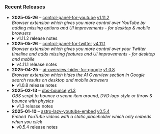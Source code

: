 ### Recent Releases

<!-- RECENT_RELEASES -->
<ul>
<li>
  <strong>2025-05-26</strong> – <a href="https://github.com/insin/control-panel-for-youtube">control-panel-for-youtube</a> <a href="https://github.com/insin/control-panel-for-youtube/releases/tag/v1.11.2">v1.11.2</a>
  <div><em>Browser extension which gives you more control over YouTube by adding missing options and UI improvements - for desktop &amp; mobile browsers</em></div>
  <details><summary>v1.11.2 release notes</summary><p>Visit the <a href="https://soitis.dev/control-panel-for-youtube" rel="nofollow">Control Panel for YouTube website</a> for installation links, more information about the extension, and FAQs. Follow <a href="https://bsky.app/profile/soitis.dev" rel="nofollow">@soitis.dev</a> on Bluesky for updates.</p>
<h2>Changes</h2>
<ul>
<li>Added an option to hide Premium upsells, e.g. Download menu item, enhanced bitrate quality item - only enable this if you don't have Premium!</li>
<li>Added an option to hide the suggested actions overlay on Shorts (e.g. searches &amp; comments)</li>
<li>Added an option to stop Shorts looping</li>
<li>Added an option to always display the progress bar in Shorts</li>
<li>Changed the hidden full size theater mode header to display instantly if it gets focused (e.g. press / to search)</li>
<li>Changed the Hide Share/Thanks/Clip option to hide Share buttons and menu items everywhere
<ul>
<li>Hides the Share button on Shorts</li>
<li>When hiding Share menu items, if they had a separator it now gets up to the first visible menu item instead</li>
</ul>
</li>
<li>Changed the position of the desktop "Hide channel" menu item to below the native Hide/Not interested menu items, above Report</li>
<li>Fixed the desktop Take snapshot video context menu not working in Shorts</li>
<li>Fixed hiding more "Open App" menu items on mobile</li>
<li>Fixed the following features not working in all YouTube display languages:
<ul>
<li>Hiding Members only playlists in a channel's Home tab on mobile</li>
<li>Hiding the Next button in the video player on mobile</li>
<li>Hiding Shorts navigation items</li>
<li>Hiding Open App menu items on mobile</li>
</ul>
</li>
</ul>
<h2>Availability</h2>
<p>New versions have to be reviewed and approved for each browser before they're available to install or upgrade to.</p>
<p>This version is available for the following browsers:</p>
<p><a href="https://apps.apple.com/app/id6478456678?platform=mac" title="Safari on macOS" rel="nofollow"><img src="https://private-user-images.githubusercontent.com/226692/407980194-5521baec-f246-4a91-9615-ef602e3743b5.png?jwt=eyJhbGciOiJIUzI1NiIsInR5cCI6IkpXVCJ9.eyJpc3MiOiJnaXRodWIuY29tIiwiYXVkIjoicmF3LmdpdGh1YnVzZXJjb250ZW50LmNvbSIsImtleSI6ImtleTUiLCJleHAiOjE3NDg2MjUwNjIsIm5iZiI6MTc0ODYyNDc2MiwicGF0aCI6Ii8yMjY2OTIvNDA3OTgwMTk0LTU1MjFiYWVjLWYyNDYtNGE5MS05NjE1LWVmNjAyZTM3NDNiNS5wbmc_WC1BbXotQWxnb3JpdGhtPUFXUzQtSE1BQy1TSEEyNTYmWC1BbXotQ3JlZGVudGlhbD1BS0lBVkNPRFlMU0E1M1BRSzRaQSUyRjIwMjUwNTMwJTJGdXMtZWFzdC0xJTJGczMlMkZhd3M0X3JlcXVlc3QmWC1BbXotRGF0ZT0yMDI1MDUzMFQxNzA2MDJaJlgtQW16LUV4cGlyZXM9MzAwJlgtQW16LVNpZ25hdHVyZT01Yzk3MTkwMzQ3MDZlNzBmNmRlMjZjNGIzZDc3ZTBjNWQ3OWZlMTcxNzg1Mzc2ODFjZTVmOWRhZDE0OGFkYTdhJlgtQW16LVNpZ25lZEhlYWRlcnM9aG9zdCJ9.0TCUPZyCnWDx5K_xGBO8apmBiZNQsVkqr-Td5rzERUA" alt="Safari on macOS)" content-type-secured-asset="image/png" secured-asset-link="" style="max-width: 100%;"></a> <a href="https://apps.apple.com/app/id6478456678?platform=iphone" title="Safari on iOS" rel="nofollow"><img src="https://private-user-images.githubusercontent.com/226692/407979936-2370f4ea-3362-4b75-b52d-0e99dcae13f6.png?jwt=eyJhbGciOiJIUzI1NiIsInR5cCI6IkpXVCJ9.eyJpc3MiOiJnaXRodWIuY29tIiwiYXVkIjoicmF3LmdpdGh1YnVzZXJjb250ZW50LmNvbSIsImtleSI6ImtleTUiLCJleHAiOjE3NDg2MjUwNjIsIm5iZiI6MTc0ODYyNDc2MiwicGF0aCI6Ii8yMjY2OTIvNDA3OTc5OTM2LTIzNzBmNGVhLTMzNjItNGI3NS1iNTJkLTBlOTlkY2FlMTNmNi5wbmc_WC1BbXotQWxnb3JpdGhtPUFXUzQtSE1BQy1TSEEyNTYmWC1BbXotQ3JlZGVudGlhbD1BS0lBVkNPRFlMU0E1M1BRSzRaQSUyRjIwMjUwNTMwJTJGdXMtZWFzdC0xJTJGczMlMkZhd3M0X3JlcXVlc3QmWC1BbXotRGF0ZT0yMDI1MDUzMFQxNzA2MDJaJlgtQW16LUV4cGlyZXM9MzAwJlgtQW16LVNpZ25hdHVyZT0wNmNlZmFjNjM0NzkyZmU0NzNhZGUxN2VlNDA5NWUyM2VhMzc3MDFkZWZmNzgwYTE5NGQ2MmE2NDEwZWRhNTIzJlgtQW16LVNpZ25lZEhlYWRlcnM9aG9zdCJ9.h82kk0hS94NuodSLP5r-i_o7Pqd4LchdoEGYgbTVyTA" alt="Safari on iOS" content-type-secured-asset="image/png" secured-asset-link="" style="max-width: 100%;"></a> <a href="https://addons.mozilla.org/firefox/addon/control-panel-for-youtube/" title="Firefox and Firefox for Android" rel="nofollow"><img src="https://private-user-images.githubusercontent.com/226692/307636781-566d72e8-bd40-43a4-9118-1768946f5b20.png?jwt=eyJhbGciOiJIUzI1NiIsInR5cCI6IkpXVCJ9.eyJpc3MiOiJnaXRodWIuY29tIiwiYXVkIjoicmF3LmdpdGh1YnVzZXJjb250ZW50LmNvbSIsImtleSI6ImtleTUiLCJleHAiOjE3NDg2MjUwNjIsIm5iZiI6MTc0ODYyNDc2MiwicGF0aCI6Ii8yMjY2OTIvMzA3NjM2NzgxLTU2NmQ3MmU4LWJkNDAtNDNhNC05MTE4LTE3Njg5NDZmNWIyMC5wbmc_WC1BbXotQWxnb3JpdGhtPUFXUzQtSE1BQy1TSEEyNTYmWC1BbXotQ3JlZGVudGlhbD1BS0lBVkNPRFlMU0E1M1BRSzRaQSUyRjIwMjUwNTMwJTJGdXMtZWFzdC0xJTJGczMlMkZhd3M0X3JlcXVlc3QmWC1BbXotRGF0ZT0yMDI1MDUzMFQxNzA2MDJaJlgtQW16LUV4cGlyZXM9MzAwJlgtQW16LVNpZ25hdHVyZT01YjdkNjZhNGZkODg0ODBlMjkwNWRiZWMyOWUzOGM1NjFhY2E2NjQ0ODdiMzIyMjlkMDVjYjEzN2EzMGYxMjQwJlgtQW16LVNpZ25lZEhlYWRlcnM9aG9zdCJ9.eNeWW0DN7p_cSUQ0Laki_w8uP1VcwsLxzhQOgJEl-Cw" alt="Firefox and Firefox for Android" content-type-secured-asset="image/png" secured-asset-link="" style="max-width: 100%;"></a> <a href="https://chromewebstore.google.com/detail/control-panel-for-youtube/lodcanccmfbpjjpnngindkkmiehimile" title="Chrome and Chromium-based browsers" rel="nofollow"><img src="https://private-user-images.githubusercontent.com/226692/307584913-08b44d7b-61d5-49f2-9a76-607eb36fe407.png?jwt=eyJhbGciOiJIUzI1NiIsInR5cCI6IkpXVCJ9.eyJpc3MiOiJnaXRodWIuY29tIiwiYXVkIjoicmF3LmdpdGh1YnVzZXJjb250ZW50LmNvbSIsImtleSI6ImtleTUiLCJleHAiOjE3NDg2MjUwNjIsIm5iZiI6MTc0ODYyNDc2MiwicGF0aCI6Ii8yMjY2OTIvMzA3NTg0OTEzLTA4YjQ0ZDdiLTYxZDUtNDlmMi05YTc2LTYwN2ViMzZmZTQwNy5wbmc_WC1BbXotQWxnb3JpdGhtPUFXUzQtSE1BQy1TSEEyNTYmWC1BbXotQ3JlZGVudGlhbD1BS0lBVkNPRFlMU0E1M1BRSzRaQSUyRjIwMjUwNTMwJTJGdXMtZWFzdC0xJTJGczMlMkZhd3M0X3JlcXVlc3QmWC1BbXotRGF0ZT0yMDI1MDUzMFQxNzA2MDJaJlgtQW16LUV4cGlyZXM9MzAwJlgtQW16LVNpZ25hdHVyZT0yNjg5MGY5NDA3MTRjOTdjZTM5YTRhZmMxMDczZWU5MTZjNDMzOTBiNmFjZDk4YTdhZGNjNTc2ZDlmM2JmZjk4JlgtQW16LVNpZ25lZEhlYWRlcnM9aG9zdCJ9.t0CYhIH8ppGBFTpef2vJt1mTDM4VwQJkT3TD7WWcA8E" alt="Chrome and Chromium-based browsers" content-type-secured-asset="image/png" secured-asset-link="" style="max-width: 100%;"></a></p>

<h2>Screenshots</h2>
<h3>Shorts options</h3>
<a target="_blank" rel="noopener noreferrer" href="https://private-user-images.githubusercontent.com/226692/447746674-56769ac3-e539-4ae8-9532-bf829ad366f4.png?jwt=eyJhbGciOiJIUzI1NiIsInR5cCI6IkpXVCJ9.eyJpc3MiOiJnaXRodWIuY29tIiwiYXVkIjoicmF3LmdpdGh1YnVzZXJjb250ZW50LmNvbSIsImtleSI6ImtleTUiLCJleHAiOjE3NDg2MjUwNjIsIm5iZiI6MTc0ODYyNDc2MiwicGF0aCI6Ii8yMjY2OTIvNDQ3NzQ2Njc0LTU2NzY5YWMzLWU1MzktNGFlOC05NTMyLWJmODI5YWQzNjZmNC5wbmc_WC1BbXotQWxnb3JpdGhtPUFXUzQtSE1BQy1TSEEyNTYmWC1BbXotQ3JlZGVudGlhbD1BS0lBVkNPRFlMU0E1M1BRSzRaQSUyRjIwMjUwNTMwJTJGdXMtZWFzdC0xJTJGczMlMkZhd3M0X3JlcXVlc3QmWC1BbXotRGF0ZT0yMDI1MDUzMFQxNzA2MDJaJlgtQW16LUV4cGlyZXM9MzAwJlgtQW16LVNpZ25hdHVyZT0wZjAxMjg5MzM4OWE5OTdmM2FhOGQ5YmIxOGQ1NGNhNmE5M2Y5MzA0ZmE0NGE1N2FiZDJkMTc4MmY1MjFhOThkJlgtQW16LVNpZ25lZEhlYWRlcnM9aG9zdCJ9.snjgrBXjtO4Bah6UOl5FbddHwVk69fyinCpJHTfXeYk"><img src="https://private-user-images.githubusercontent.com/226692/447746674-56769ac3-e539-4ae8-9532-bf829ad366f4.png?jwt=eyJhbGciOiJIUzI1NiIsInR5cCI6IkpXVCJ9.eyJpc3MiOiJnaXRodWIuY29tIiwiYXVkIjoicmF3LmdpdGh1YnVzZXJjb250ZW50LmNvbSIsImtleSI6ImtleTUiLCJleHAiOjE3NDg2MjUwNjIsIm5iZiI6MTc0ODYyNDc2MiwicGF0aCI6Ii8yMjY2OTIvNDQ3NzQ2Njc0LTU2NzY5YWMzLWU1MzktNGFlOC05NTMyLWJmODI5YWQzNjZmNC5wbmc_WC1BbXotQWxnb3JpdGhtPUFXUzQtSE1BQy1TSEEyNTYmWC1BbXotQ3JlZGVudGlhbD1BS0lBVkNPRFlMU0E1M1BRSzRaQSUyRjIwMjUwNTMwJTJGdXMtZWFzdC0xJTJGczMlMkZhd3M0X3JlcXVlc3QmWC1BbXotRGF0ZT0yMDI1MDUzMFQxNzA2MDJaJlgtQW16LUV4cGlyZXM9MzAwJlgtQW16LVNpZ25hdHVyZT0wZjAxMjg5MzM4OWE5OTdmM2FhOGQ5YmIxOGQ1NGNhNmE5M2Y5MzA0ZmE0NGE1N2FiZDJkMTc4MmY1MjFhOThkJlgtQW16LVNpZ25lZEhlYWRlcnM9aG9zdCJ9.snjgrBXjtO4Bah6UOl5FbddHwVk69fyinCpJHTfXeYk" width="500" content-type-secured-asset="image/png" style="max-width: 100%;"></a>
<h2>Donate</h2>
<p>Support Control Panel for YouTube development with a tip:</p>
<p><a href="https://ko-fi.com/jbscript" rel="nofollow"><img src="https://private-user-images.githubusercontent.com/226692/330361609-c318a7d3-695e-448d-af15-ef0b934ae168.png?jwt=eyJhbGciOiJIUzI1NiIsInR5cCI6IkpXVCJ9.eyJpc3MiOiJnaXRodWIuY29tIiwiYXVkIjoicmF3LmdpdGh1YnVzZXJjb250ZW50LmNvbSIsImtleSI6ImtleTUiLCJleHAiOjE3NDg2MjUwNjIsIm5iZiI6MTc0ODYyNDc2MiwicGF0aCI6Ii8yMjY2OTIvMzMwMzYxNjA5LWMzMThhN2QzLTY5NWUtNDQ4ZC1hZjE1LWVmMGI5MzRhZTE2OC5wbmc_WC1BbXotQWxnb3JpdGhtPUFXUzQtSE1BQy1TSEEyNTYmWC1BbXotQ3JlZGVudGlhbD1BS0lBVkNPRFlMU0E1M1BRSzRaQSUyRjIwMjUwNTMwJTJGdXMtZWFzdC0xJTJGczMlMkZhd3M0X3JlcXVlc3QmWC1BbXotRGF0ZT0yMDI1MDUzMFQxNzA2MDJaJlgtQW16LUV4cGlyZXM9MzAwJlgtQW16LVNpZ25hdHVyZT1kNjJiY2NhZTJkMzM2Y2IzOGUzMmU3Y2FlNDAyZTg0ODI3ODg0NzljNDIwOGY0N2EyZTcwMzlkMGFjMDNhY2JhJlgtQW16LVNpZ25lZEhlYWRlcnM9aG9zdCJ9.aV2F1uHJQAmRpoQbrUgtb3L8pYH0nXkOnOIInk7oZUI" alt="Support me on Ko-fi" content-type-secured-asset="image/png" secured-asset-link="" style="max-width: 100%;"></a></p></details>
</li>
<li>
  <strong>2025-05-26</strong> – <a href="https://github.com/insin/control-panel-for-twitter">control-panel-for-twitter</a> <a href="https://github.com/insin/control-panel-for-twitter/releases/tag/v4.11.1">v4.11.1</a>
  <div><em>Browser extension which gives you more control over your Twitter timeline and adds missing features and UI improvements - for desktop and mobile</em></div>
  <details><summary>v4.11.1 release notes</summary><p>Visit the <a href="https://soitis.dev/control-panel-for-twitter" rel="nofollow">Control Panel for Twitter website</a> for installation links, more information about the extension, and FAQs. Follow <a href="https://twitter.com/ControlPanelFT" rel="nofollow">@ControlPanelFT</a> on Twitter or <a href="https://bsky.app/profile/soitis.dev" rel="nofollow">@soitis.dev</a> on Bluesky for updates.</p>
<h2>Changes</h2>
<ul>
<li>Hid another new Premium upsell in Premium user profiles</li>
</ul>
<h2>Availability</h2>

<p>This version is available for the following browsers:</p>
<p><a href="https://apps.apple.com/app/id1668516167?platform=iphone" title="Safari on iOS" rel="nofollow"><img src="https://private-user-images.githubusercontent.com/226692/407979936-2370f4ea-3362-4b75-b52d-0e99dcae13f6.png?jwt=eyJhbGciOiJIUzI1NiIsInR5cCI6IkpXVCJ9.eyJpc3MiOiJnaXRodWIuY29tIiwiYXVkIjoicmF3LmdpdGh1YnVzZXJjb250ZW50LmNvbSIsImtleSI6ImtleTUiLCJleHAiOjE3NDg2MjUwNjIsIm5iZiI6MTc0ODYyNDc2MiwicGF0aCI6Ii8yMjY2OTIvNDA3OTc5OTM2LTIzNzBmNGVhLTMzNjItNGI3NS1iNTJkLTBlOTlkY2FlMTNmNi5wbmc_WC1BbXotQWxnb3JpdGhtPUFXUzQtSE1BQy1TSEEyNTYmWC1BbXotQ3JlZGVudGlhbD1BS0lBVkNPRFlMU0E1M1BRSzRaQSUyRjIwMjUwNTMwJTJGdXMtZWFzdC0xJTJGczMlMkZhd3M0X3JlcXVlc3QmWC1BbXotRGF0ZT0yMDI1MDUzMFQxNzA2MDJaJlgtQW16LUV4cGlyZXM9MzAwJlgtQW16LVNpZ25hdHVyZT0wNmNlZmFjNjM0NzkyZmU0NzNhZGUxN2VlNDA5NWUyM2VhMzc3MDFkZWZmNzgwYTE5NGQ2MmE2NDEwZWRhNTIzJlgtQW16LVNpZ25lZEhlYWRlcnM9aG9zdCJ9.h82kk0hS94NuodSLP5r-i_o7Pqd4LchdoEGYgbTVyTA" alt="Safari on iOS" content-type-secured-asset="image/png" secured-asset-link="" style="max-width: 100%;"></a>  <a href="https://apps.apple.com/app/id1668516167?platform=mac" title="Safari on macOS" rel="nofollow"><img src="https://private-user-images.githubusercontent.com/226692/407980194-5521baec-f246-4a91-9615-ef602e3743b5.png?jwt=eyJhbGciOiJIUzI1NiIsInR5cCI6IkpXVCJ9.eyJpc3MiOiJnaXRodWIuY29tIiwiYXVkIjoicmF3LmdpdGh1YnVzZXJjb250ZW50LmNvbSIsImtleSI6ImtleTUiLCJleHAiOjE3NDg2MjUwNjIsIm5iZiI6MTc0ODYyNDc2MiwicGF0aCI6Ii8yMjY2OTIvNDA3OTgwMTk0LTU1MjFiYWVjLWYyNDYtNGE5MS05NjE1LWVmNjAyZTM3NDNiNS5wbmc_WC1BbXotQWxnb3JpdGhtPUFXUzQtSE1BQy1TSEEyNTYmWC1BbXotQ3JlZGVudGlhbD1BS0lBVkNPRFlMU0E1M1BRSzRaQSUyRjIwMjUwNTMwJTJGdXMtZWFzdC0xJTJGczMlMkZhd3M0X3JlcXVlc3QmWC1BbXotRGF0ZT0yMDI1MDUzMFQxNzA2MDJaJlgtQW16LUV4cGlyZXM9MzAwJlgtQW16LVNpZ25hdHVyZT01Yzk3MTkwMzQ3MDZlNzBmNmRlMjZjNGIzZDc3ZTBjNWQ3OWZlMTcxNzg1Mzc2ODFjZTVmOWRhZDE0OGFkYTdhJlgtQW16LVNpZ25lZEhlYWRlcnM9aG9zdCJ9.0TCUPZyCnWDx5K_xGBO8apmBiZNQsVkqr-Td5rzERUA" alt="Safari on macOS)" content-type-secured-asset="image/png" secured-asset-link="" style="max-width: 100%;"></a> <a href="https://addons.mozilla.org/firefox/addon/control-panel-for-twitter/" title="Firefox and Firefox for Android" rel="nofollow"><img src="https://user-images.githubusercontent.com/226692/212897487-f3993495-2032-44a4-b0c6-1bd1d9cc56dd.png" alt="Firefox and Firefox for Android" style="max-width: 100%;"></a> <a href="https://chromewebstore.google.com/detail/control-panel-for-twitter/kpmjjdhbcfebfjgdnpjagcndoelnidfj" title="Google Chrome and Chromium-based browsers" rel="nofollow"><img src="https://user-images.githubusercontent.com/226692/212897023-9e66b1b0-e1cd-44df-a4f2-3d5bda80c5f8.png" alt="Google Chrome and Chromium-based browsers" style="max-width: 100%;"></a> <a href="https://microsoftedge.microsoft.com/addons/detail/control-panel-for-twitter/foccddlibbeccjiobcnakipdpkjiijjp" title="Edge and Edge Canary on Android" rel="nofollow"><img src="https://user-images.githubusercontent.com/226692/212897573-34b1af0a-dc5a-4aa2-a1e7-ca85d3823f9f.png" alt="Edge and Edge Canary on Android" style="max-width: 100%;"></a></p>
<h2>Donate</h2>
<p>Support Control Panel for Twitter development with a tip:</p>
<p><a href="https://ko-fi.com/jbscript" rel="nofollow"><img src="https://private-user-images.githubusercontent.com/226692/330361609-c318a7d3-695e-448d-af15-ef0b934ae168.png?jwt=eyJhbGciOiJIUzI1NiIsInR5cCI6IkpXVCJ9.eyJpc3MiOiJnaXRodWIuY29tIiwiYXVkIjoicmF3LmdpdGh1YnVzZXJjb250ZW50LmNvbSIsImtleSI6ImtleTUiLCJleHAiOjE3NDg2MjUwNjIsIm5iZiI6MTc0ODYyNDc2MiwicGF0aCI6Ii8yMjY2OTIvMzMwMzYxNjA5LWMzMThhN2QzLTY5NWUtNDQ4ZC1hZjE1LWVmMGI5MzRhZTE2OC5wbmc_WC1BbXotQWxnb3JpdGhtPUFXUzQtSE1BQy1TSEEyNTYmWC1BbXotQ3JlZGVudGlhbD1BS0lBVkNPRFlMU0E1M1BRSzRaQSUyRjIwMjUwNTMwJTJGdXMtZWFzdC0xJTJGczMlMkZhd3M0X3JlcXVlc3QmWC1BbXotRGF0ZT0yMDI1MDUzMFQxNzA2MDJaJlgtQW16LUV4cGlyZXM9MzAwJlgtQW16LVNpZ25hdHVyZT1kNjJiY2NhZTJkMzM2Y2IzOGUzMmU3Y2FlNDAyZTg0ODI3ODg0NzljNDIwOGY0N2EyZTcwMzlkMGFjMDNhY2JhJlgtQW16LVNpZ25lZEhlYWRlcnM9aG9zdCJ9.aV2F1uHJQAmRpoQbrUgtb3L8pYH0nXkOnOIInk7oZUI" alt="Support me on Ko-fi" content-type-secured-asset="image/png" secured-asset-link="" style="max-width: 100%;"></a></p></details>
</li>
<li>
  <strong>2025-04-25</strong> – <a href="https://github.com/insin/ai-overview-hider-for-google">ai-overview-hider-for-google</a> <a href="https://github.com/insin/ai-overview-hider-for-google/releases/tag/v1.0.8">v1.0.8</a>
  <div><em>Browser extension which hides the AI Overview section in Google search results on desktop and mobile browsers</em></div>
  <details><summary>v1.0.8 release notes</summary><p>Visit the <a href="https://soitis.dev/ai-overview-hider-for-google" rel="nofollow">AI Overview Hider for Google website</a> for installation links, more information about the extension, and FAQs. Follow <a href="https://bsky.app/profile/soitis.dev" rel="nofollow">@soitis.dev</a> on Bluesky for updates.</p>
<h2>Changes</h2>
<ul>
<li>Hide a new AI Overview variant which appears as a search result section</li>
<li>Hide "People also ask" AI Overviews on mobile</li>
</ul>
<h2>Availability</h2>
<p>New versions have to be reviewed and approved by each browser before they're available to install or upgrade to.</p>
<p>This version is available for the following browsers:</p>
<p><a href="https://apps.apple.com/app/ai-overview-hider-for-google/id6739935376?platform=mac" title="Safari on macOS" rel="nofollow"><img src="https://private-user-images.githubusercontent.com/226692/407980194-5521baec-f246-4a91-9615-ef602e3743b5.png?jwt=eyJhbGciOiJIUzI1NiIsInR5cCI6IkpXVCJ9.eyJpc3MiOiJnaXRodWIuY29tIiwiYXVkIjoicmF3LmdpdGh1YnVzZXJjb250ZW50LmNvbSIsImtleSI6ImtleTUiLCJleHAiOjE3NDg2MjUwNjIsIm5iZiI6MTc0ODYyNDc2MiwicGF0aCI6Ii8yMjY2OTIvNDA3OTgwMTk0LTU1MjFiYWVjLWYyNDYtNGE5MS05NjE1LWVmNjAyZTM3NDNiNS5wbmc_WC1BbXotQWxnb3JpdGhtPUFXUzQtSE1BQy1TSEEyNTYmWC1BbXotQ3JlZGVudGlhbD1BS0lBVkNPRFlMU0E1M1BRSzRaQSUyRjIwMjUwNTMwJTJGdXMtZWFzdC0xJTJGczMlMkZhd3M0X3JlcXVlc3QmWC1BbXotRGF0ZT0yMDI1MDUzMFQxNzA2MDJaJlgtQW16LUV4cGlyZXM9MzAwJlgtQW16LVNpZ25hdHVyZT01Yzk3MTkwMzQ3MDZlNzBmNmRlMjZjNGIzZDc3ZTBjNWQ3OWZlMTcxNzg1Mzc2ODFjZTVmOWRhZDE0OGFkYTdhJlgtQW16LVNpZ25lZEhlYWRlcnM9aG9zdCJ9.0TCUPZyCnWDx5K_xGBO8apmBiZNQsVkqr-Td5rzERUA" alt="Safari on macOS)" content-type-secured-asset="image/png" secured-asset-link="" style="max-width: 100%;"></a> <a href="https://apps.apple.com/app/ai-overview-hider-for-google/id6739935376?platform=iphone" title="Safari on iOS" rel="nofollow"><img src="https://private-user-images.githubusercontent.com/226692/407979936-2370f4ea-3362-4b75-b52d-0e99dcae13f6.png?jwt=eyJhbGciOiJIUzI1NiIsInR5cCI6IkpXVCJ9.eyJpc3MiOiJnaXRodWIuY29tIiwiYXVkIjoicmF3LmdpdGh1YnVzZXJjb250ZW50LmNvbSIsImtleSI6ImtleTUiLCJleHAiOjE3NDg2MjUwNjIsIm5iZiI6MTc0ODYyNDc2MiwicGF0aCI6Ii8yMjY2OTIvNDA3OTc5OTM2LTIzNzBmNGVhLTMzNjItNGI3NS1iNTJkLTBlOTlkY2FlMTNmNi5wbmc_WC1BbXotQWxnb3JpdGhtPUFXUzQtSE1BQy1TSEEyNTYmWC1BbXotQ3JlZGVudGlhbD1BS0lBVkNPRFlMU0E1M1BRSzRaQSUyRjIwMjUwNTMwJTJGdXMtZWFzdC0xJTJGczMlMkZhd3M0X3JlcXVlc3QmWC1BbXotRGF0ZT0yMDI1MDUzMFQxNzA2MDJaJlgtQW16LUV4cGlyZXM9MzAwJlgtQW16LVNpZ25hdHVyZT0wNmNlZmFjNjM0NzkyZmU0NzNhZGUxN2VlNDA5NWUyM2VhMzc3MDFkZWZmNzgwYTE5NGQ2MmE2NDEwZWRhNTIzJlgtQW16LVNpZ25lZEhlYWRlcnM9aG9zdCJ9.h82kk0hS94NuodSLP5r-i_o7Pqd4LchdoEGYgbTVyTA" alt="Safari on iOS" content-type-secured-asset="image/png" secured-asset-link="" style="max-width: 100%;"></a> <a href="https://addons.mozilla.org/en-GB/firefox/addon/ai-overview-hider-for-google/" title="Firefox and Firefox for Android" rel="nofollow"><img src="https://private-user-images.githubusercontent.com/226692/399291296-c994c949-1101-4fcc-a8c3-a8d644ffc883.png?jwt=eyJhbGciOiJIUzI1NiIsInR5cCI6IkpXVCJ9.eyJpc3MiOiJnaXRodWIuY29tIiwiYXVkIjoicmF3LmdpdGh1YnVzZXJjb250ZW50LmNvbSIsImtleSI6ImtleTUiLCJleHAiOjE3NDg2MjUwNjIsIm5iZiI6MTc0ODYyNDc2MiwicGF0aCI6Ii8yMjY2OTIvMzk5MjkxMjk2LWM5OTRjOTQ5LTExMDEtNGZjYy1hOGMzLWE4ZDY0NGZmYzg4My5wbmc_WC1BbXotQWxnb3JpdGhtPUFXUzQtSE1BQy1TSEEyNTYmWC1BbXotQ3JlZGVudGlhbD1BS0lBVkNPRFlMU0E1M1BRSzRaQSUyRjIwMjUwNTMwJTJGdXMtZWFzdC0xJTJGczMlMkZhd3M0X3JlcXVlc3QmWC1BbXotRGF0ZT0yMDI1MDUzMFQxNzA2MDJaJlgtQW16LUV4cGlyZXM9MzAwJlgtQW16LVNpZ25hdHVyZT03MTk2NTllYmY2M2JlZDhiYWIyYzI5ZTBmZjk1NGUxN2EzNWJjZmRkYzNmN2M3YjBmYWVkY2M2OTc2M2EzZDlhJlgtQW16LVNpZ25lZEhlYWRlcnM9aG9zdCJ9.EUdQeEKoPAyE-akK-kOGawz6a9BjlBsmnrIkaFn7FY4" alt="Firefox and Firefox for Android" content-type-secured-asset="image/png" secured-asset-link="" style="max-width: 100%;"></a> <a href="https://chromewebstore.google.com/detail/ai-overview-hider-for-goo/foobohnghnhkmgpglaefdnbcjkenjpgi" title="Chrome and Chromium-based browsers" rel="nofollow"><img src="https://private-user-images.githubusercontent.com/226692/399071033-5e1c67cd-086c-415b-b055-267df80d6c13.png?jwt=eyJhbGciOiJIUzI1NiIsInR5cCI6IkpXVCJ9.eyJpc3MiOiJnaXRodWIuY29tIiwiYXVkIjoicmF3LmdpdGh1YnVzZXJjb250ZW50LmNvbSIsImtleSI6ImtleTUiLCJleHAiOjE3NDg2MjUwNjIsIm5iZiI6MTc0ODYyNDc2MiwicGF0aCI6Ii8yMjY2OTIvMzk5MDcxMDMzLTVlMWM2N2NkLTA4NmMtNDE1Yi1iMDU1LTI2N2RmODBkNmMxMy5wbmc_WC1BbXotQWxnb3JpdGhtPUFXUzQtSE1BQy1TSEEyNTYmWC1BbXotQ3JlZGVudGlhbD1BS0lBVkNPRFlMU0E1M1BRSzRaQSUyRjIwMjUwNTMwJTJGdXMtZWFzdC0xJTJGczMlMkZhd3M0X3JlcXVlc3QmWC1BbXotRGF0ZT0yMDI1MDUzMFQxNzA2MDJaJlgtQW16LUV4cGlyZXM9MzAwJlgtQW16LVNpZ25hdHVyZT02M2FkZDQ0MTdjM2YyZmMyZDlmMjE1YTYwZGMzMzk4MGI4MzA0ZDViNjFjYTVjODU4M2M5OTg5ZDQwOGE3NjYzJlgtQW16LVNpZ25lZEhlYWRlcnM9aG9zdCJ9._gl2BZKrYzxvQmbf9dDPKAoxzZ0FALn-velsCO1U_vk" alt="Chrome and Chromium-based browsers" content-type-secured-asset="image/png" secured-asset-link="" style="max-width: 100%;"></a> <a href="https://microsoftedge.microsoft.com/addons/detail/ai-overview-hider-for-goo/kgnepepbdpcpjkkhomocmpohgocijgkf" title="Edge and Edge Canary on Android" rel="nofollow"><img src="https://private-user-images.githubusercontent.com/226692/399472874-649d0e77-de48-47ce-a856-db02703929cb.png?jwt=eyJhbGciOiJIUzI1NiIsInR5cCI6IkpXVCJ9.eyJpc3MiOiJnaXRodWIuY29tIiwiYXVkIjoicmF3LmdpdGh1YnVzZXJjb250ZW50LmNvbSIsImtleSI6ImtleTUiLCJleHAiOjE3NDg2MjUwNjIsIm5iZiI6MTc0ODYyNDc2MiwicGF0aCI6Ii8yMjY2OTIvMzk5NDcyODc0LTY0OWQwZTc3LWRlNDgtNDdjZS1hODU2LWRiMDI3MDM5MjljYi5wbmc_WC1BbXotQWxnb3JpdGhtPUFXUzQtSE1BQy1TSEEyNTYmWC1BbXotQ3JlZGVudGlhbD1BS0lBVkNPRFlMU0E1M1BRSzRaQSUyRjIwMjUwNTMwJTJGdXMtZWFzdC0xJTJGczMlMkZhd3M0X3JlcXVlc3QmWC1BbXotRGF0ZT0yMDI1MDUzMFQxNzA2MDJaJlgtQW16LUV4cGlyZXM9MzAwJlgtQW16LVNpZ25hdHVyZT0yOTE4NWY5YzEzNjRmMTZhOTBkMDA0OTJmNDgzOTU2YTRlNTdlNDA5OWM1ZTM0YWIzNTY2MWIwZmY3ODc1NmMzJlgtQW16LVNpZ25lZEhlYWRlcnM9aG9zdCJ9.CW1xGk2-caJlu5KKR-IRTRrAjXstsqg2HrnhfyWC6Lw" alt="Edge and Edge Canary on Android" content-type-secured-asset="image/png" secured-asset-link="" style="max-width: 100%;"></a></p>
<h2>Screenshots</h2>
<h3>Desktop</h3>
<table>
<thead>
<tr>
<th align="center">Before</th>
<th align="center">After</th>
</tr>
</thead>
<tbody>
<tr>
<td align="center"><a target="_blank" rel="noopener noreferrer" href="https://private-user-images.githubusercontent.com/226692/437605761-ef85aaa4-b506-482a-83f2-e47861334ee9.png?jwt=eyJhbGciOiJIUzI1NiIsInR5cCI6IkpXVCJ9.eyJpc3MiOiJnaXRodWIuY29tIiwiYXVkIjoicmF3LmdpdGh1YnVzZXJjb250ZW50LmNvbSIsImtleSI6ImtleTUiLCJleHAiOjE3NDg2MjUwNjIsIm5iZiI6MTc0ODYyNDc2MiwicGF0aCI6Ii8yMjY2OTIvNDM3NjA1NzYxLWVmODVhYWE0LWI1MDYtNDgyYS04M2YyLWU0Nzg2MTMzNGVlOS5wbmc_WC1BbXotQWxnb3JpdGhtPUFXUzQtSE1BQy1TSEEyNTYmWC1BbXotQ3JlZGVudGlhbD1BS0lBVkNPRFlMU0E1M1BRSzRaQSUyRjIwMjUwNTMwJTJGdXMtZWFzdC0xJTJGczMlMkZhd3M0X3JlcXVlc3QmWC1BbXotRGF0ZT0yMDI1MDUzMFQxNzA2MDJaJlgtQW16LUV4cGlyZXM9MzAwJlgtQW16LVNpZ25hdHVyZT02ZmJjNzQ4NTU0NTRmYWM0NTA5NjgwNTdhMzQ1OTEyMTU1NmE1YWYyMTAyZDdlNjAxYjAxOTU2YjFiNTdlMGUwJlgtQW16LVNpZ25lZEhlYWRlcnM9aG9zdCJ9.6ZIimcvsDm40Tpru_02hVRnt_78ZirUR0gBFtbASQmA"><img src="https://private-user-images.githubusercontent.com/226692/437605761-ef85aaa4-b506-482a-83f2-e47861334ee9.png?jwt=eyJhbGciOiJIUzI1NiIsInR5cCI6IkpXVCJ9.eyJpc3MiOiJnaXRodWIuY29tIiwiYXVkIjoicmF3LmdpdGh1YnVzZXJjb250ZW50LmNvbSIsImtleSI6ImtleTUiLCJleHAiOjE3NDg2MjUwNjIsIm5iZiI6MTc0ODYyNDc2MiwicGF0aCI6Ii8yMjY2OTIvNDM3NjA1NzYxLWVmODVhYWE0LWI1MDYtNDgyYS04M2YyLWU0Nzg2MTMzNGVlOS5wbmc_WC1BbXotQWxnb3JpdGhtPUFXUzQtSE1BQy1TSEEyNTYmWC1BbXotQ3JlZGVudGlhbD1BS0lBVkNPRFlMU0E1M1BRSzRaQSUyRjIwMjUwNTMwJTJGdXMtZWFzdC0xJTJGczMlMkZhd3M0X3JlcXVlc3QmWC1BbXotRGF0ZT0yMDI1MDUzMFQxNzA2MDJaJlgtQW16LUV4cGlyZXM9MzAwJlgtQW16LVNpZ25hdHVyZT02ZmJjNzQ4NTU0NTRmYWM0NTA5NjgwNTdhMzQ1OTEyMTU1NmE1YWYyMTAyZDdlNjAxYjAxOTU2YjFiNTdlMGUwJlgtQW16LVNpZ25lZEhlYWRlcnM9aG9zdCJ9.6ZIimcvsDm40Tpru_02hVRnt_78ZirUR0gBFtbASQmA" alt="Before" content-type-secured-asset="image/png" style="max-width: 100%;"></a></td>
<td align="center"><a target="_blank" rel="noopener noreferrer" href="https://private-user-images.githubusercontent.com/226692/437605824-ebcb26ef-3941-4c3a-912a-484eedc2cee6.png?jwt=eyJhbGciOiJIUzI1NiIsInR5cCI6IkpXVCJ9.eyJpc3MiOiJnaXRodWIuY29tIiwiYXVkIjoicmF3LmdpdGh1YnVzZXJjb250ZW50LmNvbSIsImtleSI6ImtleTUiLCJleHAiOjE3NDg2MjUwNjIsIm5iZiI6MTc0ODYyNDc2MiwicGF0aCI6Ii8yMjY2OTIvNDM3NjA1ODI0LWViY2IyNmVmLTM5NDEtNGMzYS05MTJhLTQ4NGVlZGMyY2VlNi5wbmc_WC1BbXotQWxnb3JpdGhtPUFXUzQtSE1BQy1TSEEyNTYmWC1BbXotQ3JlZGVudGlhbD1BS0lBVkNPRFlMU0E1M1BRSzRaQSUyRjIwMjUwNTMwJTJGdXMtZWFzdC0xJTJGczMlMkZhd3M0X3JlcXVlc3QmWC1BbXotRGF0ZT0yMDI1MDUzMFQxNzA2MDJaJlgtQW16LUV4cGlyZXM9MzAwJlgtQW16LVNpZ25hdHVyZT1mOGUyZTViNzBhZWNkMWE1ZjFmN2Q3ZWU1NDA5MzcxNDA3NjA4MGViNmZlOGVkYzYzOGJjZmRkMTUwYTM1ZDc4JlgtQW16LVNpZ25lZEhlYWRlcnM9aG9zdCJ9.Mw68zLOpijP_Hc7mXl51DfntH3-L4HNs_GZiCGSFtcA"><img src="https://private-user-images.githubusercontent.com/226692/437605824-ebcb26ef-3941-4c3a-912a-484eedc2cee6.png?jwt=eyJhbGciOiJIUzI1NiIsInR5cCI6IkpXVCJ9.eyJpc3MiOiJnaXRodWIuY29tIiwiYXVkIjoicmF3LmdpdGh1YnVzZXJjb250ZW50LmNvbSIsImtleSI6ImtleTUiLCJleHAiOjE3NDg2MjUwNjIsIm5iZiI6MTc0ODYyNDc2MiwicGF0aCI6Ii8yMjY2OTIvNDM3NjA1ODI0LWViY2IyNmVmLTM5NDEtNGMzYS05MTJhLTQ4NGVlZGMyY2VlNi5wbmc_WC1BbXotQWxnb3JpdGhtPUFXUzQtSE1BQy1TSEEyNTYmWC1BbXotQ3JlZGVudGlhbD1BS0lBVkNPRFlMU0E1M1BRSzRaQSUyRjIwMjUwNTMwJTJGdXMtZWFzdC0xJTJGczMlMkZhd3M0X3JlcXVlc3QmWC1BbXotRGF0ZT0yMDI1MDUzMFQxNzA2MDJaJlgtQW16LUV4cGlyZXM9MzAwJlgtQW16LVNpZ25hdHVyZT1mOGUyZTViNzBhZWNkMWE1ZjFmN2Q3ZWU1NDA5MzcxNDA3NjA4MGViNmZlOGVkYzYzOGJjZmRkMTUwYTM1ZDc4JlgtQW16LVNpZ25lZEhlYWRlcnM9aG9zdCJ9.Mw68zLOpijP_Hc7mXl51DfntH3-L4HNs_GZiCGSFtcA" alt="After" content-type-secured-asset="image/png" style="max-width: 100%;"></a></td>
</tr>
</tbody>
</table>
<h3>Mobile</h3>
<table>
<thead>
<tr>
<th align="center">Before</th>
<th align="center">After</th>
</tr>
</thead>
<tbody>
<tr>
<td align="center"><a target="_blank" rel="noopener noreferrer" href="https://private-user-images.githubusercontent.com/226692/437605910-b3e41140-8922-497f-a9be-f6c69ef4437a.png?jwt=eyJhbGciOiJIUzI1NiIsInR5cCI6IkpXVCJ9.eyJpc3MiOiJnaXRodWIuY29tIiwiYXVkIjoicmF3LmdpdGh1YnVzZXJjb250ZW50LmNvbSIsImtleSI6ImtleTUiLCJleHAiOjE3NDg2MjUwNjIsIm5iZiI6MTc0ODYyNDc2MiwicGF0aCI6Ii8yMjY2OTIvNDM3NjA1OTEwLWIzZTQxMTQwLTg5MjItNDk3Zi1hOWJlLWY2YzY5ZWY0NDM3YS5wbmc_WC1BbXotQWxnb3JpdGhtPUFXUzQtSE1BQy1TSEEyNTYmWC1BbXotQ3JlZGVudGlhbD1BS0lBVkNPRFlMU0E1M1BRSzRaQSUyRjIwMjUwNTMwJTJGdXMtZWFzdC0xJTJGczMlMkZhd3M0X3JlcXVlc3QmWC1BbXotRGF0ZT0yMDI1MDUzMFQxNzA2MDJaJlgtQW16LUV4cGlyZXM9MzAwJlgtQW16LVNpZ25hdHVyZT1mYTFkYmE3MDQwNTA3ZTJmYTc1MmNiODc0MmIxZDM1NjFjOWM4NWI4NGJlOGQ0OTdmYjgwMGNjOTg5Y2JiNjRhJlgtQW16LVNpZ25lZEhlYWRlcnM9aG9zdCJ9.1WgcI2Qc7YzXfNKzd4ZcX0Vw_tLNA5PRpW-E-WH789c"><img src="https://private-user-images.githubusercontent.com/226692/437605910-b3e41140-8922-497f-a9be-f6c69ef4437a.png?jwt=eyJhbGciOiJIUzI1NiIsInR5cCI6IkpXVCJ9.eyJpc3MiOiJnaXRodWIuY29tIiwiYXVkIjoicmF3LmdpdGh1YnVzZXJjb250ZW50LmNvbSIsImtleSI6ImtleTUiLCJleHAiOjE3NDg2MjUwNjIsIm5iZiI6MTc0ODYyNDc2MiwicGF0aCI6Ii8yMjY2OTIvNDM3NjA1OTEwLWIzZTQxMTQwLTg5MjItNDk3Zi1hOWJlLWY2YzY5ZWY0NDM3YS5wbmc_WC1BbXotQWxnb3JpdGhtPUFXUzQtSE1BQy1TSEEyNTYmWC1BbXotQ3JlZGVudGlhbD1BS0lBVkNPRFlMU0E1M1BRSzRaQSUyRjIwMjUwNTMwJTJGdXMtZWFzdC0xJTJGczMlMkZhd3M0X3JlcXVlc3QmWC1BbXotRGF0ZT0yMDI1MDUzMFQxNzA2MDJaJlgtQW16LUV4cGlyZXM9MzAwJlgtQW16LVNpZ25hdHVyZT1mYTFkYmE3MDQwNTA3ZTJmYTc1MmNiODc0MmIxZDM1NjFjOWM4NWI4NGJlOGQ0OTdmYjgwMGNjOTg5Y2JiNjRhJlgtQW16LVNpZ25lZEhlYWRlcnM9aG9zdCJ9.1WgcI2Qc7YzXfNKzd4ZcX0Vw_tLNA5PRpW-E-WH789c" alt="Before" content-type-secured-asset="image/png" style="max-width: 100%;"></a></td>
<td align="center"><a target="_blank" rel="noopener noreferrer" href="https://private-user-images.githubusercontent.com/226692/437605926-3fba1245-688f-4e56-8b04-618a9888dc25.png?jwt=eyJhbGciOiJIUzI1NiIsInR5cCI6IkpXVCJ9.eyJpc3MiOiJnaXRodWIuY29tIiwiYXVkIjoicmF3LmdpdGh1YnVzZXJjb250ZW50LmNvbSIsImtleSI6ImtleTUiLCJleHAiOjE3NDg2MjUwNjIsIm5iZiI6MTc0ODYyNDc2MiwicGF0aCI6Ii8yMjY2OTIvNDM3NjA1OTI2LTNmYmExMjQ1LTY4OGYtNGU1Ni04YjA0LTYxOGE5ODg4ZGMyNS5wbmc_WC1BbXotQWxnb3JpdGhtPUFXUzQtSE1BQy1TSEEyNTYmWC1BbXotQ3JlZGVudGlhbD1BS0lBVkNPRFlMU0E1M1BRSzRaQSUyRjIwMjUwNTMwJTJGdXMtZWFzdC0xJTJGczMlMkZhd3M0X3JlcXVlc3QmWC1BbXotRGF0ZT0yMDI1MDUzMFQxNzA2MDJaJlgtQW16LUV4cGlyZXM9MzAwJlgtQW16LVNpZ25hdHVyZT1jNzFiNjE1MzU3MDVkYzBhZDIxMWMwZjhiMjg3MjVjNmNjYjJiZjc5ZWVjNDZkMjBmN2Q0ZGYwNWIwYWQ0YWNmJlgtQW16LVNpZ25lZEhlYWRlcnM9aG9zdCJ9.5blc7wpk7gHBlqFpax9IhS1KsZ9ctM5dWV_VYf6D1Ec"><img src="https://private-user-images.githubusercontent.com/226692/437605926-3fba1245-688f-4e56-8b04-618a9888dc25.png?jwt=eyJhbGciOiJIUzI1NiIsInR5cCI6IkpXVCJ9.eyJpc3MiOiJnaXRodWIuY29tIiwiYXVkIjoicmF3LmdpdGh1YnVzZXJjb250ZW50LmNvbSIsImtleSI6ImtleTUiLCJleHAiOjE3NDg2MjUwNjIsIm5iZiI6MTc0ODYyNDc2MiwicGF0aCI6Ii8yMjY2OTIvNDM3NjA1OTI2LTNmYmExMjQ1LTY4OGYtNGU1Ni04YjA0LTYxOGE5ODg4ZGMyNS5wbmc_WC1BbXotQWxnb3JpdGhtPUFXUzQtSE1BQy1TSEEyNTYmWC1BbXotQ3JlZGVudGlhbD1BS0lBVkNPRFlMU0E1M1BRSzRaQSUyRjIwMjUwNTMwJTJGdXMtZWFzdC0xJTJGczMlMkZhd3M0X3JlcXVlc3QmWC1BbXotRGF0ZT0yMDI1MDUzMFQxNzA2MDJaJlgtQW16LUV4cGlyZXM9MzAwJlgtQW16LVNpZ25hdHVyZT1jNzFiNjE1MzU3MDVkYzBhZDIxMWMwZjhiMjg3MjVjNmNjYjJiZjc5ZWVjNDZkMjBmN2Q0ZGYwNWIwYWQ0YWNmJlgtQW16LVNpZ25lZEhlYWRlcnM9aG9zdCJ9.5blc7wpk7gHBlqFpax9IhS1KsZ9ctM5dWV_VYf6D1Ec" alt="After" content-type-secured-asset="image/png" style="max-width: 100%;"></a></td>
</tr>
</tbody>
</table>
<h2>Donate</h2>
<p>Support AI Overview Hider for Google development with a tip:</p>
<p><a href="https://ko-fi.com/jbscript" rel="nofollow"><img src="https://private-user-images.githubusercontent.com/226692/330361609-c318a7d3-695e-448d-af15-ef0b934ae168.png?jwt=eyJhbGciOiJIUzI1NiIsInR5cCI6IkpXVCJ9.eyJpc3MiOiJnaXRodWIuY29tIiwiYXVkIjoicmF3LmdpdGh1YnVzZXJjb250ZW50LmNvbSIsImtleSI6ImtleTUiLCJleHAiOjE3NDg2MjUwNjIsIm5iZiI6MTc0ODYyNDc2MiwicGF0aCI6Ii8yMjY2OTIvMzMwMzYxNjA5LWMzMThhN2QzLTY5NWUtNDQ4ZC1hZjE1LWVmMGI5MzRhZTE2OC5wbmc_WC1BbXotQWxnb3JpdGhtPUFXUzQtSE1BQy1TSEEyNTYmWC1BbXotQ3JlZGVudGlhbD1BS0lBVkNPRFlMU0E1M1BRSzRaQSUyRjIwMjUwNTMwJTJGdXMtZWFzdC0xJTJGczMlMkZhd3M0X3JlcXVlc3QmWC1BbXotRGF0ZT0yMDI1MDUzMFQxNzA2MDJaJlgtQW16LUV4cGlyZXM9MzAwJlgtQW16LVNpZ25hdHVyZT1kNjJiY2NhZTJkMzM2Y2IzOGUzMmU3Y2FlNDAyZTg0ODI3ODg0NzljNDIwOGY0N2EyZTcwMzlkMGFjMDNhY2JhJlgtQW16LVNpZ25lZEhlYWRlcnM9aG9zdCJ9.aV2F1uHJQAmRpoQbrUgtb3L8pYH0nXkOnOIInk7oZUI" alt="Support me on Ko-fi" content-type-secured-asset="image/png" secured-asset-link="" style="max-width: 100%;"></a></p></details>
</li>
<li>
  <strong>2025-02-13</strong> – <a href="https://github.com/insin/obs-bounce">obs-bounce</a> <a href="https://github.com/insin/obs-bounce/releases/tag/v1.3">v1.3</a>
  <div><em>OBS script to bounce a scene item around, DVD logo style or throw &amp; bounce with physics</em></div>
  <details><summary>v1.3 release notes</summary><ul>
<li>Added colour changing on bounces to DVD Bounce (enabled by default, requires a Color Correction filter on the source)</li>
<li>Changed initial DVD Bounce direction to always be random</li>
<li>Changed defaults:
<ul>
<li>Auto start/stop on scene change is now enabled by default</li>
<li>Lowered the default DVD bounce speed now color changing makes it more "interesting" to watch</li>
</ul>
</li>
<li>Fixed Throw &amp; Bounce not restarting if x and y velocity hit 0 in the same frame</li>
<li>Fixed using the wrong event for cleanup on OBS exit</li>
<li>Fixed getting the scene item multiple times when toggling</li>
<li>Use obs.script_log() for logging instead of print()</li>
</ul></details>
</li>
<li>
  <strong>2025-01-10</strong> – <a href="https://github.com/insin/astro-lazy-youtube-embed">astro-lazy-youtube-embed</a> <a href="https://github.com/insin/astro-lazy-youtube-embed/releases/tag/v0.5.4">v0.5.4</a>
  <div><em>Embed YouTube videos with a static placeholder which only embeds when you click</em></div>
  <details><summary>v0.5.4 release notes</summary><h3>Changed</h3>
<ul>
<li>Add missing shadow to the SVG in the "Watch on YouTube" link and reduce its size</li>
</ul></details>
</li>
</ul>
<!-- /RECENT_RELEASES -->
